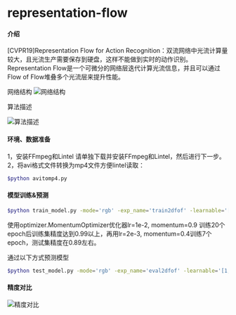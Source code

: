 # representation-flow

#### 介绍
[CVPR19]Representation Flow for Action Recognition：双流网络中光流计算量较大，且光流生产需要保存到硬盘，这样不能做到实时的动作识别。Representation Flow是一个可微分的网络层迭代计算光流信息，并且可以通过Flow of Flow堆叠多个光流层来提升性能。

网络结构
![网络结构](https://github.com/Qdriving/Contrib/blob/master/representation-flow/flow.png)

算法描述

![算法描述](https://github.com/Qdriving/Contrib/blob/master/representation-flow/alg.png)

#### 环境、数据准备
1，安装FFmpeg和Lintel
   请单独下载并安装FFmpeg和Lintel，然后进行下一步。
2，将avi格式文件转换为mp4文件方便lintel读取：
```bash
$python avitomp4.py
```

#### 模型训练&预测
```bash
$python train_model.py -mode='rgb' -exp_name='train2dfof' -learnable='[1,1,1,1]' -niter=2 -model='2d' -system='hmdb' -batch_size 12 -learning_rate 1e-2 -momentum 0.9 
```
使用optimizer.MomentumOptimizer优化器lr=1e-2, momentum=0.9 训练20个epoch后训练集精度达到0.99以上，再用lr=2e-3, momentum=0.4训练7个epoch，测试集精度在0.89左右。

通过以下方式预测模型
```bash
$python test_model.py -mode='rgb' -exp_name='eval2dfof' -learnable='[1,1,1,1]' -niter=2 -model='2d' -system='hmdb' -batch_size 128  -check_point pretrained
```

#### 精度对比

![精度对比](https://github.com/Qdriving/Contrib/blob/master/representation-flow/acc.png)

